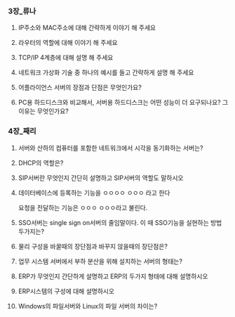 ### 3장_류나

1. IP주소와 MAC주소에 대해 간략하게 이야기 해 주세요



2. 라우터의 역할에 대해 이야기 해 주세요



3. TCP/IP 4계층에 대해 설명 해 주세요



4. 네트워크 가상화 기술 중 하나의 예시를 들고 간략하게 설명 해 주세요



5. 어플라이언스 서버의 장점과 단점은 무엇인가요?



6. PC용 하드디스크와 비교해서, 서버용 하드디스크는 어떤 성능이 더 요구되나요? 그 이유는 무엇인가요?





### 4장_째리

1. 서버와 산하의 컴퓨터를 포함한 네트워크에서 시각을 동기화하는 서버는?

   

2. DHCP의 역할은?

   

3. SIP서버란 무엇인지 간단히 설명하고 SIP서버의 역할도 말하시오

   

4. 데이터베이스에 등록하는 기능을 ㅇㅇㅇㅇ ㅇㅇㅇ 라고 한다

   요청을 전달하는 기능은 ㅇㅇㅇ ㅇㅇㅇ라고 불린다.

   

5. SSO서버는 single sign on서버의 줄임말이다. 이 때 SSO기능을 실현하는 방법 두가지는?

   

6. 물리 구성을 바꿀때의 장단점과 바꾸지 않을때의 장단점은?

   

7. 업무 시스템 서버에서 부하 분산을 위해 설치하는 서버의 형태는?

   

8. ERP가 무엇인지 간단하게 설명하고 ERP의 두가지 형태에 대해 설명하시오

   

9. ERP시스템의 구성에 대해 설명하시오

   

10. Windows의 파일서버와 Linux의 파일 서버의 차이는?

    